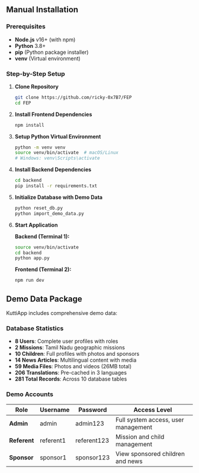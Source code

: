 ## Manual Installation

### Prerequisites
- **Node.js** v16+ (with npm)
- **Python** 3.8+
- **pip** (Python package installer)
- **venv** (Virtual environment)

### Step-by-Step Setup

1. **Clone Repository**
   ```bash
   git clone https://github.com/ricky-0x7B7/FEP
   cd FEP
   ```

2. **Install Frontend Dependencies**
   ```bash
   npm install
   ```

3. **Setup Python Virtual Environment**
   ```bash
   python -m venv venv
   source venv/bin/activate  # macOS/Linux
   # Windows: venv\Scripts\activate
   ```

4. **Install Backend Dependencies**
   ```bash
   cd backend
   pip install -r requirements.txt
   ```

5. **Initialize Database with Demo Data**
   ```bash
   python reset_db.py
   python import_demo_data.py
   ```

6. **Start Application**
   
   **Backend (Terminal 1):**
   ```bash
   source venv/bin/activate
   cd backend
   python app.py
   ```
   
   **Frontend (Terminal 2):**
   ```bash
   npm run dev
   ```

## Demo Data Package

KuttiApp includes comprehensive demo data:

### Database Statistics
- **8 Users**: Complete user profiles with roles
- **2 Missions**: Tamil Nadu geographic missions
- **10 Children**: Full profiles with photos and sponsors
- **14 News Articles**: Multilingual content with media
- **59 Media Files**: Photos and videos (26MB total)
- **206 Translations**: Pre-cached in 3 languages
- **281 Total Records**: Across 10 database tables

### Demo Accounts

| Role | Username | Password | Access Level |
|------|----------|----------|-------------|
| **Admin** | admin | admin123 | Full system access, user management |
| **Referent** | referent1 | referent123 | Mission and child management |
| **Sponsor** | sponsor1 | sponsor123 | View sponsored children and news |
